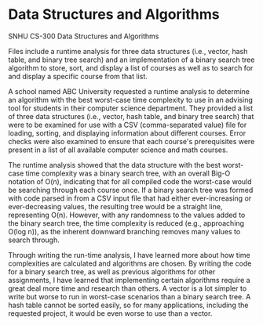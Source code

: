 # Data Structures and Algorithms
SNHU CS-300 Data Structures and Algorithms

Files include a runtime analysis for three data structures (i.e., vector, hash table, and binary tree search) and an implementation of a binary search tree algorithm to store, sort, and display a list of courses as well as to search for and display a specific course from that list.

A school named ABC University requested a runtime analysis to determine an algorithm with the best worst-case time complexity to use in an advising tool for students in their computer science department. They provided a list of three data structures (i.e., vector, hash table, and binary tree search) that were to be examined for use with a CSV (comma-separated value) file for loading, sorting, and displaying information about different courses. Error checks were also examined to ensure that each course's prerequisites were present in a list of all available computer science and math courses.

The runtime analysis showed that the data structure with the best worst-case time complexity was a binary search tree, with an overall Big-O notation of O(n), indicating that for all compiled code the worst-case would be searching through each course once. If a binary search tree was formed with code parsed in from a CSV input file that had either ever-increasing or ever-decreasing values, the resulting tree would be a straight line, representing O(n). However, with any randomness to the values added to the binary search tree, the time complexity is reduced (e.g., approaching O(log n)), as the inherent downward branching removes many values to search through.

Through writing the run-time analysis, I have learned more about how time complexities are calculated and algorithms are chosen. By writing the code for a binary search tree, as well as previous algorithms for other assignments, I have learned that implementing certain algorithms require a great deal more time and research than others. A vector is a lot simpler to write but worse to run in worst-case scenarios than a binary search tree. A hash table cannot be sorted easily, so for many applications, including the requested project, it would be even worse to use than a vector.
